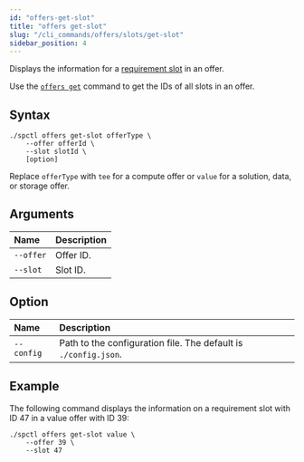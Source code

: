 ```yaml
---
id: "offers-get-slot"
title: "offers get-slot"
slug: "/cli_commands/offers/slots/get-slot"
sidebar_position: 4
---
```


Displays the information for a [requirement slot](/developers/fundamentals/slots#requirements) in an offer.

Use the [`offers get`](/developers/cli_commands/offers/offers/get) command to get the IDs of all slots in an offer.

## Syntax

```
./spctl offers get-slot offerType \
    --offer offerId \
    --slot slotId \
    [option]
```

Replace `offerType` with `tee` for a compute offer or `value` for a solution, data, or storage offer.

## Arguments

| **Name** | **Description** |
| :- | :- |
| `--offer` | Offer ID. |
| `--slot` | Slot ID. |

## Option

| **Name** | **Description** |
| :- | :-|
| `--config` | Path to the configuration file. The default is `./config.json`. |

## Example

The following command displays the information on a requirement slot with ID 47 in a value offer with ID 39:

```
./spctl offers get-slot value \
    --offer 39 \
    --slot 47
```